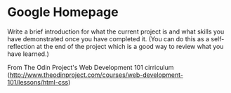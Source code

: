 # Google Homepage

Write a brief introduction for what the current project is and what skills you have demonstrated once you have completed it. (You can do this as a self-reflection at the end of the project which is a good way to review what you have learned.)

From The Odin Project's Web Development 101 cirriculum (http://www.theodinproject.com/courses/web-development-101/lessons/html-css)